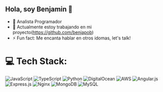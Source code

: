 ## Hola, soy Benjamin 👋

- 🧠 Analista Programador <br/>
- 🌱 Actualmente estoy trabajando en mi proyecto(https://github.com/benjapob)<br/>
- ⚡ Fun fact: Me encanta hablar en otros idomas, let's talk!<br/>


# 💻 Tech Stack:
![JavaScript](https://img.shields.io/badge/javascript-%23323330.svg?style=flat&logo=javascript&logoColor=%23F7DF1E) ![TypeScript](https://img.shields.io/badge/typescript-%23007ACC.svg?style=flat&logo=typescript&logoColor=white) ![Python](https://img.shields.io/badge/python-3670A0?style=flat&logo=python&logoColor=ffdd54) ![DigitalOcean](https://img.shields.io/badge/DigitalOcean-%230167ff.svg?style=flat&logo=digitalOcean&logoColor=white) ![AWS](https://img.shields.io/badge/AWS-%23FF9900.svg?style=flat&logo=amazon-aws&logoColor=white) ![Angular.js](https://img.shields.io/badge/angular.js-%23E23237.svg?style=flat&logo=angularjs&logoColor=white) ![Express.js](https://img.shields.io/badge/express.js-%23404d59.svg?style=flat&logo=express&logoColor=%2361DAFB) ![Nginx](https://img.shields.io/badge/nginx-%23009639.svg?style=flat&logo=nginx&logoColor=white) ![MongoDB](https://img.shields.io/badge/MongoDB-%234ea94b.svg?style=flat&logo=mongodb&logoColor=white) ![MySQL](https://img.shields.io/badge/mysql-4479A1.svg?style=flat&logo=mysql&logoColor=white)
<!-- # 📊 GitHub Stats:
![](https://github-readme-stats.vercel.app/api?username=benjapob&theme=nord&hide_border=false&include_all_commits=false&count_private=false)<br/>
![](https://nirzak-streak-stats.vercel.app/?user=benjapob&theme=nord&hide_border=false)<br/>
![](https://github-readme-stats.vercel.app/api/top-langs/?username=benjapob&theme=nord&hide_border=false&include_all_commits=false&count_private=false&layout=compact)-->

<!-- Proudly created with GPRM ( https://gprm.itsvg.in ) -->
